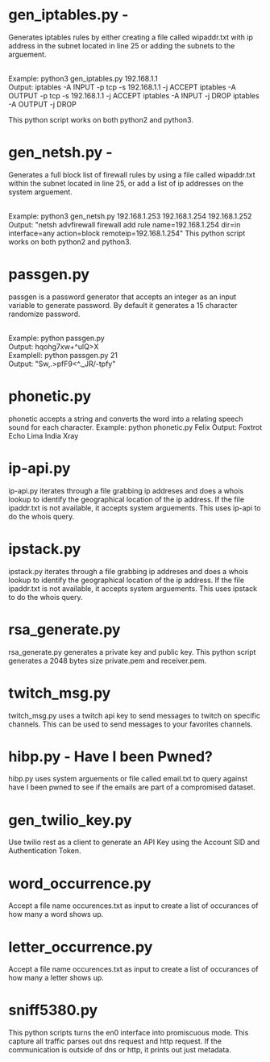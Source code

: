 # gen_iptables.py -
Generates iptables rules by either creating a file called wipaddr.txt with ip address in the subnet located in line 25 or adding the subnets to the arguement.

<br/>
Example: python3 gen_iptables.py 192.168.1.1
<br/>
Output: 
iptables -A INPUT -p tcp -s 192.168.1.1 -j ACCEPT
iptables -A OUTPUT -p tcp -s 192.168.1.1 -j ACCEPT
iptables -A INPUT -j DROP
iptables -A OUTPUT -j DROP

This python script works on both python2 and python3.

# gen_netsh.py -
Generates a full block list of firewall rules by using a file called wipaddr.txt within the subnet located in line 25, or add a list of ip addresses on the system arguement.

<br/>
Example: python3 gen_netsh.py 192.168.1.253 192.168.1.254 192.168.1.252
<br/>
Output: "netsh advfirewall firewall add rule name=192.168.1.254 dir=in interface=any action=block remoteip=192.168.1.254"
This python script works on both python2 and python3.

# passgen.py
passgen is a password generator that accepts an integer as an input variable to generate password. By default it generates a 15 character randomize password.

<br/>
Example: python passgen.py
<br/>
Output: hqohg7xw+^ulQ>X

<br/>
ExampleII: python passgen.py 21
<br/>
Output: "Sw,.>pfF9<^._JR/-tpfy"

# phonetic.py
phonetic accepts a string and converts the word into a relating speech sound for each character.
Example: python phonetic.py Felix
Output: Foxtrot Echo Lima India Xray
<br/>

# ip-api.py
ip-api.py iterates through a file grabbing ip addreses and does a whois lookup to identify the geographical location of the ip address. If the file ipaddr.txt is not available, it accepts system arguements. This uses ip-api to do the whois query.
<br/>

# ipstack.py
ipstack.py iterates through a file grabbing ip addreses and does a whois lookup to identify the geographical location of the ip address. If the file ipaddr.txt is not available, it accepts system arguements. This uses ipstack to do the whois query.
<br/>

# rsa_generate.py
rsa_generate.py generates a private key and public key. This python script generates a 2048 bytes size private.pem and receiver.pem.

# twitch_msg.py
twitch_msg.py uses a twitch api key to send messages to twitch on specific channels. This can be used to send messages to your favorites channels.

# hibp.py - Have I been Pwned?
hibp.py uses system arguements or file called email.txt to query against have I been pwned to see if the emails are part of a compromised dataset.

# gen_twilio_key.py
Use twilio rest as a client to generate an API Key using the Account SID and Authentication Token.

# word_occurrence.py
Accept a file name occurences.txt as input to create a list of occurances of how many a word shows up.

# letter_occurrence.py
Accept a file name occurences.txt as input to create a list of occurances of how many a letter shows up.

# sniff5380.py
This python scripts turns the en0 interface into promiscuous mode. This capture all traffic parses out dns request and http request. If the communication is outside of dns or http, it prints out just metadata. 
